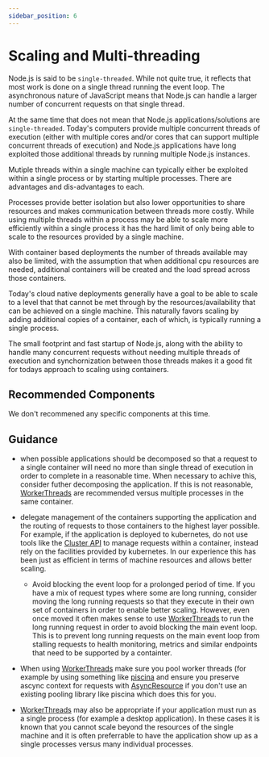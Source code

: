 ```yaml
---
sidebar_position: 6
---
```


# Scaling and Multi-threading

Node.js is said to be `single-threaded`. While not quite true, it reflects that
most work is done on a single thread running the event loop. The asynchronous
nature of JavaScript means that Node.js can handle a larger number of
concurrent requests on that single thread. 

At the same time that does not mean that Node.js applications/solutions are
`single-threaded`. Today's computers provide multiple concurrent threads of
execution (either with multiple cores and/or cores that can support
multiple concurrent threads of execution) and Node.js applications have
long exploited those additional threads by running multiple Node.js instances.

Mutiple threads within a single machine can typically either be exploited within
a single process or by starting multiple processes. There are advantages
and dis-advantages to each.

Processes provide better isolation but also lower
opportunities to share resources and makes communication between threads
more costly. While using multiple threads within a process may be able to
scale more efficiently within a single process it has the hard limit
of only being able to scale to the resources provided by a single machine.

With container based deployments the number of threads available may
also be limited, with the assumption that when additional cpu resources
are needed, additional containers will be created and the load
spread across those containers.

Today's cloud native deployments generally have a goal to be able to
scale to a level that that cannot be met through by the 
resources/availability that can be achieved on a single machine. This
naturally favors scaling by adding additional copies of a container,
each of which, is typically running a single process.

The small footprint and fast startup of Node.js, along with the
ability to handle many concurrent requests without needing multiple
threads of execution and synchornization between those threads makes
it a good fit for todays approach to scaling using containers.

## Recommended Components

We don't recommened any specific components at this time.

## Guidance

* when possible applications should be decomposed so that a
  request to a single container will need no more than single
  thread of execution in order to complete in a reasonable time.
  When necessary to achive this, consider futher decomposing
  the application. If this is not reasonable,
  [WorkerThreads](https://nodejs.org/api/worker_threads.html)
  are recommended versus multiple processes in the same container.
 
* delegate management of the containers supporting
  the application and the routing of requests to those containers
  to the highest layer possible. For example, if the application
  is deployed to kubernetes, do not use tools like the
  [Cluster API](https://nodejs.org/api/cluster.html) to manage
  requests within a container, instead rely on the facilities
  provided by kubernetes. In our experience this has been
  just as efficient in terms of machine resources and allows
  better scaling.
  
  * Avoid blocking the event loop for a prolonged period
  of time. If you have a mix of request types where some are long
  running, consider moving the long running requests so that they 
  execute in their own set of containers in order to enable better
  scaling. However, even once moved it often makes sense to use 
  [WorkerThreads](https://nodejs.org/api/worker_threads.html) to
  run the long running request in order to
  avoid blocking the main event loop. This is to prevent
  long running requests on the main event loop from stalling
  requests to health monitoring, metrics and similar endpoints
  that need to be supported by a containter.

* When using [WorkerThreads](https://nodejs.org/api/worker_threads.html)
  make sure you pool worker threads (for example
  by using something like [piscina](https://www.npmjs.com/package/piscina)
  and ensure you preserve ascync context for requests with
  [AsyncResource](https://nodejs.org/api/async_hooks.html#async_hooks_class_asyncresource)
  if you don't use an existing pooling library like piscina which 
  does this for you.
 
* [WorkerThreads](https://nodejs.org/api/worker_threads.html)
  may also be appropriate if your application
  must run as a single process (for example a desktop application). In these
  cases it is known that you cannot scale beyond the resources of the single
  machine and it is often preferrable to have the application show up
  as a single processes versus many individual processes.

